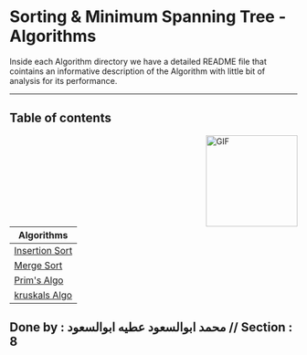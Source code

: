 # Sorting & Minimum Spanning Tree - Algorithms

Inside each Algorithm directory we have a detailed README file that cointains an informative description of the Algorithm with little bit of analysis for its performance.

___
## Table of contents
<img align="right" alt="GIF" height="160px" src="https://media.giphy.com/media/du3J3cXyzhj75IOgvA/giphy.gif" /> 

| Algorithms           | 
| -------             |
| [Insertion Sort](https://github.com/MAES-Pyramids/Sorting-Algorithms/tree/master/Insertion)  | 
| [Merge Sort](https://github.com/MAES-Pyramids/Sorting-Algorithms/tree/master/Merge)          |
| [Prim's Algo](https://github.com/MAES-Pyramids/Sorting-Algorithms/tree/master/Prim's)        |
| [kruskals Algo](https://github.com/MAES-Pyramids/Sorting-Algorithms/tree/master/kruskals)    |

## Done by : محمد ابوالسعود عطيه ابوالسعود // Section : 8 
